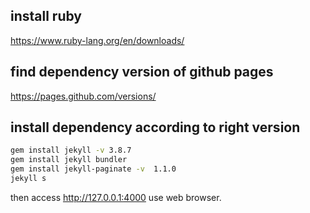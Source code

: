 ## install ruby
https://www.ruby-lang.org/en/downloads/

## find dependency version of github pages

https://pages.github.com/versions/

## install dependency according to right version



```sh
gem install jekyll -v 3.8.7
gem install jekyll bundler
gem install jekyll-paginate -v	1.1.0
jekyll s
```
then access http://127.0.0.1:4000 use web browser.